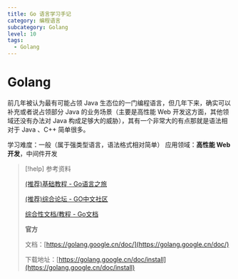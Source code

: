 ```yaml
---
title: Go 语言学习手记
category: 编程语言
subcategory: Golang
level: 10
tags:
  - Golang
---
```


# Golang

前几年被认为最有可能占领 Java 生态位的一门编程语言，但几年下来，确实可以补充或者说占领部分 Java 的业务场景（主要是高性能 Web 开发这方面，其他领域还没有办法对 Java 构成足够大的威胁），其有一个非常大的有点那就是语法相对于 Java 、C++ 简单很多。

学习难度：一般（属于强类型语言，语法格式相对简单）
应用领域：**高性能 Web 开发**，中间件开发

> [!help] 参考资料
> 
> [(推荐)基础教程 - Go语言之旅](https://tour.go-zh.org/list) 
>
> [(推荐)综合论坛 - GO中文社区](https://learnku.com/go)
>
> [综合性文档/教程 - Go文档](https://go-zh.org/doc/)
> 
> **官方**
> 
> 文档：[https://golang.google.cn/doc/](https://golang.google.cn/doc/)
> 
> 下载地址：[https://golang.google.cn/doc/install](https://golang.google.cn/doc/install)
